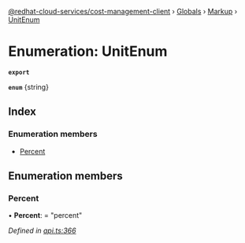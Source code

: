 [@redhat-cloud-services/cost-management-client](../README.md) › [Globals](../globals.md) › [Markup](../modules/markup.md) › [UnitEnum](markup.unitenum.md)

# Enumeration: UnitEnum

**`export`** 

**`enum`** {string}

## Index

### Enumeration members

* [Percent](markup.unitenum.md#percent)

## Enumeration members

###  Percent

• **Percent**: = "percent"

*Defined in [api.ts:366](https://github.com/RedHatInsights/javascript-clients/blob/master/packages/cost-management/api.ts#L366)*
